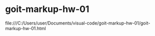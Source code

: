 # goit-markup-hw-01
file:///C:/Users/user/Documents/visual-code/goit-markup-hw-01/goit-markup-hw-01.html
